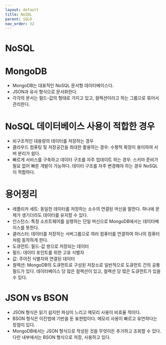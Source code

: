 ```yaml
---
layout: default
title: NoSQL
parent: SQLD
nav_order: 32
---
```


# NoSQL

# MongoDB

- MongoDB는 대표적인 NoSQL 문서형 데이터베이스다.
- JSON과 유사 형식으로 문서화한다.
- 각각의 문서는 필드-값의 형태로 가지고 있고, 컬렉션이라고 하는 그룹으로 묶어서 관리한다.

# NoSQL 데이터베이스 사용이 적합한 경우

- 비구조적인 대용량의 데이터를 저장하는 경우
- 클라우드 컴퓨팅 및 저장공간을 최대한 활용하는 경우: 수평적 확장이 용이하여 서버 분리가 쉽다.
- 빠르게 서비스를 구축하고 데이터 구조를 자주 업데이트 하는 경우: 스키마 준비가 필요 없어 빠른 개발이 가능하다. 데이터 구조를 자주 변경해야 하는 경우 NoSQL이 적합하다.

# 용어정리

- 레플리카 세트: 동일한 데이터를 저장하는 소수의 연결된 머신을 말한다. 하나에 문제가 생기더라도 데이터를 유지할 수 있다.
- 인스턴스: 특정 소프트웨어를 실행하는 단일 머신으로 MongoDB에서는 데이터베이스를 뜻한다.
- 클러스터: 데이터를 저장하는 서버그룹으로 여러 컴퓨터를 연결하여 하나의 컴퓨터처럼 동작하게 한다.
- 도큐먼트: 필드-값 쌍으로 저장되는 데이터
- 필드: 데이터 포인트를 위한 고유 식별자
- 값: 주어진 식별자와 연결된 데이터
- 컬렉션: MongoDB의 도큐먼트로 구성된 저장소로 일반적으로 도큐먼트 간의 공통 필드가 있다. 데이터베이스 당 많은 컬렉션이 있고, 컬렉션 당 많은 도큐먼트가 있을 수 있다.

# JSON vs BSON

- JSON 형식은 읽기 쉽지만 파싱이 느리고 메모리 사용이 비효율 적이다.
- BSON 형식은 이진법에 기반을 둔 표현법이다. 메모리 사용이 빠르고 유연하다는 장점이 있다.
- MongoDB에서는 JSON 형식으로 작성된 것을 무엇이든 추가하고 조회할 수 있다. 다만 내부에서는 BSON 형식으로 저장, 사용하고 있다.
